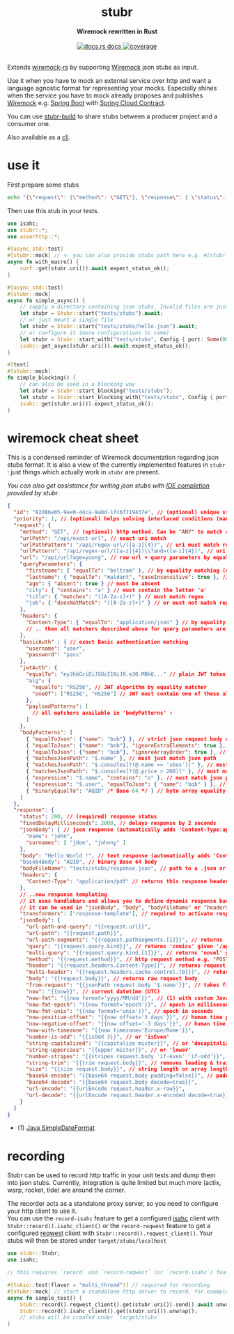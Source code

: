 <h1 align="center">stubr</h1>
<div align="center">
 <strong>
   Wiremock rewritten in Rust
 </strong>
</div>
<br />
<div align="center">
  <a href="https://docs.rs/stubr">
    <img src="https://img.shields.io/badge/docs-latest-blue.svg?style=flat-square"
      alt="docs.rs docs" />
  </a>
  <a href="https://coveralls.io/github/beltram/stubr?branch=main">
    <img src="https://coveralls.io/repos/github/beltram/stubr/badge.svg?branch=main" alt="coverage" />
  </a>
</div>
<br/>

Extends [wiremock-rs](https://crates.io/crates/wiremock) by supporting
[Wiremock](https://github.com/tomakehurst/wiremock) json stubs as input.

Use it when you have to mock an external service over http and want a language agnostic format for representing your
mocks. Especially shines when the service you have to mock already proposes and
publishes [Wiremock](https://github.com/tomakehurst/wiremock)
e.g. [Spring Boot](https://spring.io/projects/spring-boot)
with [Spring Cloud Contract](https://spring.io/projects/spring-cloud-contract).

You can use [stubr-build](https://crates.io/crates/stubr-build) to share stubs between a producer project and a consumer
one.

Also available as a [cli](https://crates.io/crates/stubr-cli).

# use it

First prepare some stubs

```bash
echo "{\"request\": {\"method\": \"GET\"}, \"response\": { \"status\": 200 }}" > tests/stubs/hello.json
```

Then use this stub in your tests.

```rust
use isahc;
use stubr::*;
use asserhttp::*;

#[async_std::test]
#[stubr::mock] // <- you can also provide stubs path here e.g. #[stubr::mock("hello.json")]
async fn with_macro() {
    surf::get(stubr.uri()).await.expect_status_ok();
}

#[async_std::test]
#[stubr::mock]
async fn simple_async() {
    // supply a directory containing json stubs. Invalid files are just ignored
    let stubr = Stubr::start("tests/stubs").await;
    // or just mount a single file
    let stubr = Stubr::start("tests/stubs/hello.json").await;
    // or configure it (more configurations to come)
    let stubr = Stubr::start_with("tests/stubs", Config { port: Some(8080), ..Default::default() }).await;
    isahc::get_async(stubr.uri()).await.expect_status_ok();
}

#[test]
#[stubr::mock]
fn simple_blocking() {
    // can also be used in a blocking way
    let stubr = Stubr::start_blocking("tests/stubs");
    let stubr = Stubr::start_blocking_with("tests/stubs", Config { port: Some(8080), ..Default::default() });
    isahc::get(stubr.uri()).expect_status_ok();
}
```

# wiremock cheat sheet

This is a condensed reminder of Wiremock documentation regarding json stubs format. It is also a view of the currently
implemented features in `stubr` : just things which actually work in `stubr` are present.

*You can also get assistance for writing json stubs
with [IDE completion](https://github.com/beltram/stubr#ide-completion) provided by stubr.*

```json
{
  "id": "82d86e05-9ee0-44ca-9a8d-1fc6f719437e", // (optional) unique stub identifier. Returned in 'Matched-Stub-Id' header
  "priority": 1, // (optional) helps solving interlaced conditions (many stubs match the request). 1 is the highest priority, 255 the lowest
  "request": {
    "method": "GET", // (optional) http method. Can be "ANY" to match any method. Defaults to "ANY"
    "urlPath": "/api/exact-url", // exact uri match
    "urlPathPattern": "/api/regex-url/([a-z]{4})", // uri must match regex
    "urlPattern": "/api/regex-url/([a-z]{4})\\?and=([a-z]{4})", // uri & query must match regex
    "url": "/api/url?age=young", // raw url + query parameters by equality matching
    "queryParameters": {
      "firstname": { "equalTo": "beltram" }, // by equality matching (can also be an int, or a boolean)
      "lastname": { "equalTo": "maldant", "caseInsensitive": true }, // case insensitve equality
      "age": { "absent": true } // must be absent
      "city": { "contains": "a" } // must contain the letter 'a'
      "title": { "matches": "([A-Za-z]+)" } // must match regex
      "job": { "doesNotMatch": "([A-Za-z]+)" } // or must not match regex
    },
    "headers": {
      "Content-Type": { "equalTo": "application/json" } // by equality matching
      // .. then all matchers described above for query parameters are also applicable here
    },
    "basicAuth" : { // exact Basic authentication matching
      "username": "user",
      "password": "pass"
    },
    "jwtAuth": {
      "equalTo": "eyJhbGciOiJSUzI1NiJ9.e30.MBkQ..." // plain JWT token
      "alg": {
        "equalTo": "RS256", // JWT algorithm by equality matcher
        "oneOf": ["RS256", "HS256"] // JWT must contain one of these algorithms
      },
      "payloadPatterns": [
        // all matchers available in 'bodyPatterns' ⬇️
      ]
    },
    "bodyPatterns": [
      { "equalToJson": {"name": "bob"} }, // strict json request body equality
      { "equalToJson": {"name": "bob"}, "ignoreExtraElements": true }, // ignore extra json fields supplied in request body. Default to false.
      { "equalToJson": {"name": "bob"}, "ignoreArrayOrder": true }, // ignore array items order. Default to false.
      { "matchesJsonPath": "$.name" }, // must just match json path
      { "matchesJsonPath": "$.consoles[?(@.name == 'xbox')]" }, // must match json path + equality
      { "matchesJsonPath": "$.consoles[?(@.price > 200)]" }, // must match json path + bound
      { "expression": "$.name", "contains": "o" }, // must match json path + contain the letter 'o'
      { "expression": "$.user", "equalToJson": { "name": "bob" } }, // must match json path + be equal
      { "binaryEqualTo": "AQID" /* Base 64 */ } // byte array equality
    ]
  },
  "response": {
    "status": 200, // (required) response status
    "fixedDelayMilliseconds": 2000, // delays response by 2 seconds
    "jsonBody": { // json response (automatically adds 'Content-Type:application/json' header)
      "name": "john",
      "surnames": [ "jdoe", "johnny" ]
    },
    "body": "Hello World !", // text response (automatically adds 'Content-Type:text/plain' header)
    "base64Body": "AQID", // binary Base 64 body
    "bodyFileName": "tests/stubs/response.json", // path to a .json or .txt file containing the response
    "headers": {
      "Content-Type": "application/pdf" // returns this response header
    },
    // ..now response templating
    // it uses handlebars and allows you to define dynamic response based upon the content of the request
    // it can be used in "jsonBody", "body", "bodyFileName" or "headers"
    "transformers": ["response-template"], // required to activate response templating
    "jsonBody": {
      "url-path-and-query": "{{request.url}}",
      "url-path": "{{request.path}}",
      "url-path-segments": "{{request.pathSegments.[1]}}", // returns 'two' given '/one/two/three' path
      "query": "{{request.query.kind}}", // returns 'comics' given '/api/books?kind=comics'
      "multi-query": "{{request.query.kind.[1]}}", // returns 'novel' given '/api/books?kind=comics&kind=novel'
      "method": "{{request.method}}", // http request method e.g. "POST"
      "header": "{{request.headers.Content-Type}}", // returns request header with given key
      "multi-header": "{{request.headers.cache-control.[0]}}", // returns first value of "cache-control" values
      "body": "{{request.body}}", // returns raw request body
      "from-request": "{{jsonPath request.body '$.name'}}", // takes field 'name' from json request body
      "now": "{{now}}", // current datetime (UTC)
      "now-fmt": "{{now format='yyyy/MM/dd'}}", // (1) with custom Java SimpleDateFormat
      "now-fmt-epoch": "{{now format='epoch'}}", // epoch in milliseconds
      "now-fmt-unix": "{{now format='unix'}}", // epoch in seconds
      "now-positive-offset": "{{now offset='3 days'}}", // human time positive offset
      "now-negative-offset": "{{now offset='-3 days'}}", // human time negative offset
      "now-with-timezone": "{{now timezone='Europe/Rome'}}",
      "number-is-odd": "{{isOdd 3}}", // or 'isEven'
      "string-capitalized": "{{capitalize mister}}", // or 'decapitalize'
      "string-uppercase": "{{upper mister}}", // or 'lower'
      "number-stripes": "{{stripes request.body 'if-even' 'if-odd'}}",
      "string-trim": "{{trim request.body}}", // removes leading & trailing whitespaces
      "size": "{{size request.body}}", // string length or array length
      "base64-encode": "{{base64 request.body padding=false}}", // padding is optional and defaults to true
      "base64-decode": "{{base64 request.body decode=true}}",
      "url-encode": "{{urlEncode request.header.x-raw}}",
      "url-decode": "{{urlEncode request.header.x-encoded decode=true}}"
    }
  }
}
```

* (1) [Java SimpleDateFormat](https://docs.oracle.com/javase/7/docs/api/java/text/SimpleDateFormat.html)

# recording

Stubr can be used to record http traffic in your unit tests and dump them into json stubs. Currently, integration is
quite limited but much more (actix, warp, rocket, tide) are around the corner.

The recorder acts as a standalone proxy server, so you need to configure your http client to use it.  
You can use the `record-isahc` feature to get a configured [isahc](https://github.com/sagebind/isahc) client with
`Stubr::record().isahc_client()` or the `record-reqwest` feature to get a configured
[reqwest](https://github.com/seanmonstar/reqwest) client with `Stubr::record().reqwest_client()`. Your stubs will then
be stored under `target/stubs/localhost`

```rust
use stubr::Stubr;
use isahc;

// this requires `record` and `record-reqwest` (or `record-isahc`) features which are not default.

#[tokio::test(flavor = "multi_thread")] // required for recording
#[stubr::mock] // start a standalone http server to record, for example stubr itself
async fn sample_test() {
    Stubr::record().reqwest_client().get(stubr.uri()).send().await.unwrap();
    Stubr::record().isahc_client().get(stubr.uri()).unwrap();
    // stubs will be created under `target/stubs`
}
```